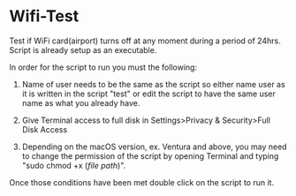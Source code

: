 # Wifi-Test
Test if WiFi card(airport) turns off at any moment during a period of 24hrs. Script is already setup as an executable.  

In order for the script to run you must the following:

1. Name of user needs to be the same as the script so either name user as it is written in the script "test" or edit the script to have the same user name as what you already have. 

2. Give Terminal access to full disk in Settings>Privacy & Security>Full Disk Access

3. Depending on the macOS version, ex. Ventura and above, you may need to change the permission of the script by opening Terminal and typing "sudo chmod +x (_file path_)".

Once those conditions have been met double click on the script to run it. 
